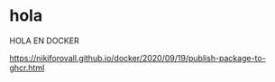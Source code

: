 # hola

HOLA EN DOCKER


https://nikiforovall.github.io/docker/2020/09/19/publish-package-to-ghcr.html
